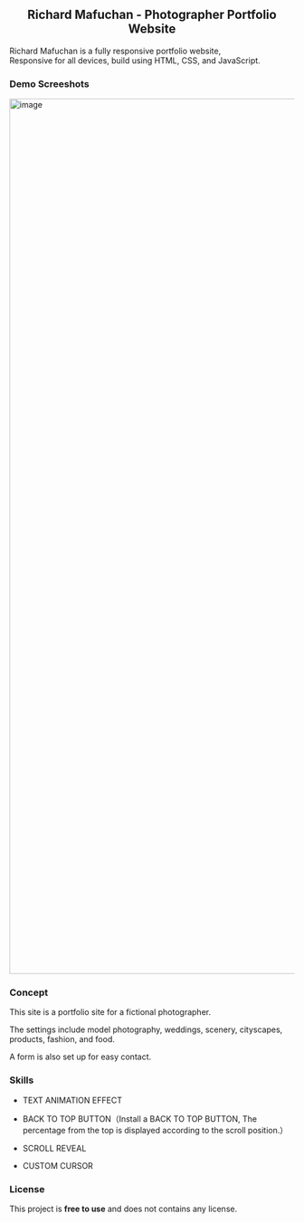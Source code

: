 <h2 align="center">Richard Mafuchan - Photographer Portfolio Website</h2>

Richard Mafuchan is a fully responsive portfolio website, <br />Responsive for all devices, build using HTML, CSS, and JavaScript.


### Demo Screeshots

<img width="1548" alt="image" src="https://github.com/mafucha2731/portfolio/assets/97386444/640dfa70-80b4-4e09-9b42-19d8b09e6209">


### Concept
This site is a portfolio site for a fictional photographer.

The settings include model photography, weddings, scenery, cityscapes, products, fashion, and food.

A form is also set up for easy contact.


### Skills
- TEXT ANIMATION EFFECT
  
- BACK TO TOP BUTTON（Install a BACK TO TOP BUTTON,
The percentage from the top is displayed according to the scroll position.）
  
- SCROLL REVEAL

- CUSTOM CURSOR
### License

This project is **free to use** and does not contains any license.
